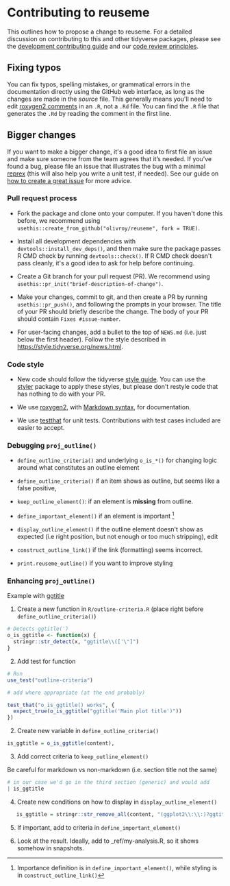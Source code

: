 # Contributing to reuseme

This outlines how to propose a change to reuseme.
For a detailed discussion on contributing to this and other tidyverse packages, please see the [development contributing guide](https://rstd.io/tidy-contrib) and our [code review principles](https://code-review.tidyverse.org/).

## Fixing typos

You can fix typos, spelling mistakes, or grammatical errors in the documentation directly using the GitHub web interface, as long as the changes are made in the _source_ file. 
This generally means you'll need to edit [roxygen2 comments](https://roxygen2.r-lib.org/articles/roxygen2.html) in an `.R`, not a `.Rd` file. 
You can find the `.R` file that generates the `.Rd` by reading the comment in the first line.

## Bigger changes

If you want to make a bigger change, it's a good idea to first file an issue and make sure someone from the team agrees that it’s needed. 
If you’ve found a bug, please file an issue that illustrates the bug with a minimal 
[reprex](https://www.tidyverse.org/help/#reprex) (this will also help you write a unit test, if needed).
See our guide on [how to create a great issue](https://code-review.tidyverse.org/issues/) for more advice.

### Pull request process

*   Fork the package and clone onto your computer. If you haven't done this before, we recommend using `usethis::create_from_github("olivroy/reuseme", fork = TRUE)`.

*   Install all development dependencies with `devtools::install_dev_deps()`, and then make sure the package passes R CMD check by running `devtools::check()`. 
    If R CMD check doesn't pass cleanly, it's a good idea to ask for help before continuing. 
*   Create a Git branch for your pull request (PR). We recommend using `usethis::pr_init("brief-description-of-change")`.

*   Make your changes, commit to git, and then create a PR by running `usethis::pr_push()`, and following the prompts in your browser.
    The title of your PR should briefly describe the change.
    The body of your PR should contain `Fixes #issue-number`.

*  For user-facing changes, add a bullet to the top of `NEWS.md` (i.e. just below the first header). Follow the style described in <https://style.tidyverse.org/news.html>.

### Code style

*   New code should follow the tidyverse [style guide](https://style.tidyverse.org). 
    You can use the [styler](https://CRAN.R-project.org/package=styler) package to apply these styles, but please don't restyle code that has nothing to do with your PR.  

*  We use [roxygen2](https://cran.r-project.org/package=roxygen2), with [Markdown syntax](https://cran.r-project.org/web/packages/roxygen2/vignettes/rd-formatting.html), for documentation.  

*  We use [testthat](https://cran.r-project.org/package=testthat) for unit tests. 
   Contributions with test cases included are easier to accept.  

### Debugging `proj_outline()`

* `define_outline_criteria()` and underlying `o_is_*()` for changing logic around what constitutes an outline element

* `define_outline_criteria()` if an item shows as outline, but seems like a false positive, 


* `keep_outline_element()`: if an element is **missing** from outline.

* `define_important_element()` if an element is important [^1] 

[^1]: Importance definition is in `define_important_element()`, while styling is in `construct_outline_link()`

* `display_outline_element()` if the outline element doesn't show as expected (i.e right position, but not enough or too much stripping), edit 

* `construct_outline_link()` if the link (formatting) seems incorrect.

* `print.reuseme_outline()` if you want to improve styling



### Enhancing `proj_outline()`

Example with [ggtitle](link)


1. Create a new function in `R/outline-criteria.R` (place right before `define_outline_criteria()`)


```r
# Detects ggtitle(')
o_is_ggtitle <- function(x) {
  stringr::str_detect(x, "ggtitle\\(['\"]")
}
```

2. Add test for function

```r
# Run
use_test("outline-criteria")

# add where appropriate (at the end probably)

test_that("o_is_ggtitle() works", {
  expect_true(o_is_ggtitle("ggtitle('Main plot title')"))
})
```

2. Create new variable in `define_outline_criteria()`

```r
is_ggtitle = o_is_ggtitle(content),
```

3. Add correct criteria to `keep_outline_element()`

Be careful for markdown vs non-markdown (i.e. section title not the same)

```r
# in our case we'd go in the third section (generic) and would add
| is_ggtitle
```

4. Create new conditions on how to display in `display_outline_element()`

```r
   is_ggtitle = stringr::str_remove_all(content, "(ggplot2\\:\\:)?ggtitle\\([\"']|[\"']$")
```

5. If important, add to criteria in `define_important_element()`

6. Look at the result. Ideally, add to _ref/my-analysis.R, so it shows somehow in snapshots.

